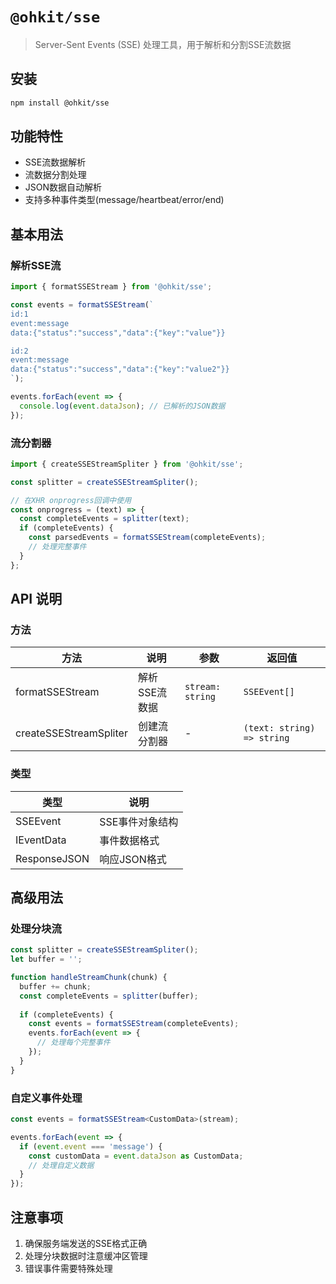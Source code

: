 # `@ohkit/sse`

> Server-Sent Events (SSE) 处理工具，用于解析和分割SSE流数据

## 安装
```bash
npm install @ohkit/sse
```

## 功能特性
- SSE流数据解析
- 流数据分割处理
- JSON数据自动解析
- 支持多种事件类型(message/heartbeat/error/end)

## 基本用法

### 解析SSE流
```ts
import { formatSSEStream } from '@ohkit/sse';

const events = formatSSEStream(`
id:1
event:message
data:{"status":"success","data":{"key":"value"}}

id:2
event:message
data:{"status":"success","data":{"key":"value2"}}
`);

events.forEach(event => {
  console.log(event.dataJson); // 已解析的JSON数据
});
```

### 流分割器
```ts
import { createSSEStreamSpliter } from '@ohkit/sse';

const splitter = createSSEStreamSpliter();

// 在XHR onprogress回调中使用
const onprogress = (text) => {
  const completeEvents = splitter(text);
  if (completeEvents) {
    const parsedEvents = formatSSEStream(completeEvents);
    // 处理完整事件
  }
};
```

## API 说明

### 方法

| 方法 | 说明 | 参数 | 返回值 |
|------|------|------|--------|
| formatSSEStream | 解析SSE流数据 | `stream: string` | `SSEEvent[]` |
| createSSEStreamSpliter | 创建流分割器 | - | `(text: string) => string` |

### 类型

| 类型 | 说明 |
|------|------|
| SSEEvent | SSE事件对象结构 |
| IEventData | 事件数据格式 |
| ResponseJSON | 响应JSON格式 |

## 高级用法

### 处理分块流
```ts
const splitter = createSSEStreamSpliter();
let buffer = '';

function handleStreamChunk(chunk) {
  buffer += chunk;
  const completeEvents = splitter(buffer);
  
  if (completeEvents) {
    const events = formatSSEStream(completeEvents);
    events.forEach(event => {
      // 处理每个完整事件
    });
  }
}
```

### 自定义事件处理
```ts
const events = formatSSEStream<CustomData>(stream);

events.forEach(event => {
  if (event.event === 'message') {
    const customData = event.dataJson as CustomData;
    // 处理自定义数据
  }
});
```

## 注意事项
1. 确保服务端发送的SSE格式正确
2. 处理分块数据时注意缓冲区管理
3. 错误事件需要特殊处理